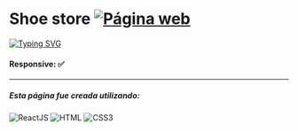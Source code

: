 # Shoe store  <a href="https://stately-malabi-29d286.netlify.app"><img alt="Página web" src="https://img.shields.io/badge/P%C3%A1gina-%23f00?style=flat-square&logo=google&logoColor=%23000"></a>

[![Typing SVG](https://readme-typing-svg.demolab.com?font=Fira+Code&pause=1000&color=F70066&random=false&width=435&lines=TIENDA+DE+CALZADO)](https://git.io/typing-svg)

#### Responsive: ✅

------------

##### Esta página fue creada utilizando:
<img alt="ReactJS" src="https://img.shields.io/badge/REACTJS-%23000?style=for-the-badge&logo=react"> <img alt="HTML" src="https://img.shields.io/badge/html-%23000?style=for-the-badge&logo=html5"> <img alt="CSS3" src="https://img.shields.io/badge/css-%23000?style=for-the-badge&logo=css3">